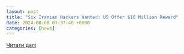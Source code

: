 ```yaml
---
layout: post
title: "Six Iranian Hackers Wanted: US Offer $10 Million Reward"
date: 2024-08-08 07:37:40 +0000
categories: [news]
---
```


[Читати далі](https://thecyberexpress.com/six-iranian-hackers-million-reward-announced/)
